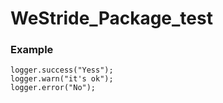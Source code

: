 # WeStride_Package_test

### Example

```JS
logger.success("Yess");
logger.warn("it's ok");
logger.error("No");
```
